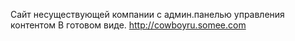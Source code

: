 Сайт несуществующей компании с админ.панелью управления контентом
В готовом виде. 
http://cowboyru.somee.com

 
